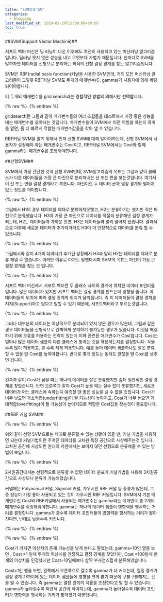 ```yaml
---
title: "SVM알고리즘"
categories: 
  - blogging
last_modified_at: 2020-01-29T15:00:00+09:00
toc: true
---
```


##SVM(Support Vector Machine)##

서포트 벡터 머신은 딥 러닝이 나온 이후에도 여전히 사용되고 있는 머신러닝 알고리즘입니다.
딥러닝 못지 않은 성능을 내고 무엇보다 가볍기 때문입니다.
한마디로 SVM을 말하자면 데이터를 선형으로 분리하는 최적의 선형 결정 경계를 찾는 알고리즘입니다.

SVM은 RBF(radial basis function)커널을 사용한 SVM인데,
거의 모든 머신러닝 알고리즘이 그렇듯 RBF커널 SVM도 두개의 매개변수(C, gamma)가 사용자에 의해
세팅 되어야합니다.

이 두개의 매개변수를 grid search라는 경험적인 방법의 의해서만 선택합니다.

{% raw %} <img src="https://qkrdbstn15.github.io/assets/img/GS.png" alt=""> {% endraw %}

gridsearch란 그림과 같이 매개변수들의 여러 조합들을 테스트해서 가장 좋은 성능을 내는
매개변수를 찾아내는 것입니다.
매개변수들이 SVM에서 어떤 역할을 하는지 의미를 알면,
좀 더 빠르게 적합한 매개변수값들을 찾아 낼 수 있습니다.

RBF커널 SVM을 알기 위해서 먼저 선형 SVM에 대해 알아야하는데,
선형 SVM에서 사용자가 설정해야 하는 매개변수는 Cost이고, RBF커널 SVM에서는 Cost와 함께 gamma라는 매개변수를
조정해야합니다.

##선형SVM##

SVM에서 가장 간단한 것이 선형 SVM인데,
SVM알고리즘의 목표는 그림과 같이 클래스가 다른 데이터들을 가장 큰 마진으로 분리해내는 선 또는 면을
찾는것입니다. 여기서 이 선 또는 면을 결정 경계라고 부릅니다.
마진이란 두 데이터 군과 결정 경계와 떨어져있는 정도를 의미합니다.

{% raw %} <img src="https://qkrdbstn15.github.io/assets/img/LS.png" alt=""> {% endraw %}

그림에서 H1의 경우 데이터를 제대로 분류하지못햇고,
H2는 분류하기는 했지만 작은 마진으로 분류했습니다.
H3이 가장 큰 마진으로 데이터를 적절히 분류해낸 결정 경계가 되는데,
H2는 데이터들과 가까운 반면, H3은 데이터들과 멀리 떨어져 있습니다.
결과적으로 이후에 새로운 데이터가 추가되더라도 H3이 더 안정적으로 데이터를 분류 할 수 있습니다.

{% raw %} <img src="https://qkrdbstn15.github.io/assets/img/LS2.png" alt=""> {% endraw %}

그림에서와 같이 4개의 데이터가 추가된 상황에서 H3과 달리 H2는 데이터를
제대로 분류 해낼 수 없습니다.
이러한 이유로 아까도 말햇다시피 SVM의 목표는 마진이 가장 큰 결정 경계를 찾는 것 입니다.

{% raw %} <img src="https://qkrdbstn15.github.io/assets/img/M.png" alt=""> {% endraw %}

서포트 벡터 머신에서 서포트 벡터란 두 클래스 사이의 경계에 위치한 데이터 포인터들입니다.
많은 데이터가 있지만 서포트 벡터는 결정 경계를 만드는데 영향을 줍니다.
이 데이터들의 위치에 따라 결정 경계의 위치가 달리집니다.
즉 이 데이터들이 결정 경계를 지지(Support)하고 있다고 말할 수 있기 때문에,
서포트벡터라고 부르는것입니다.

{% raw %} <img src="https://qkrdbstn15.github.io/assets/img/O.png" alt=""> {% endraw %}

그러나 대부분의 데이터는 이상적으로 분리되어 있지 않은 경우가 많은데,
그림과 같은 경우 데이터들을 선형적으로 완벽하게 분리하기 불가능한 경우가 있습니다.
이것을 해결하기 위해 오류를 허용하는 전략이 있는데 이와 관련된 매개변수가 Cost입니다.
Cost는 얼마나 많은 데이터 샘플이 다른 클래스에 놓이는 것을 허용하는지를 결정합니다.
작을 수록 많이 허용하고, 클 수록 적게 허용합니다.
예를 들어 데이터 샘플하나도 잘못 분류할 수 없을 땐 Cost를 높여야합니다.
반대로 몇개 정도는 놓쳐도 괜찮을 땐 Cost를 낮추면 됩니다.

{% raw %} <img src="https://qkrdbstn15.github.io/assets/img/Cost.png" alt=""> {% endraw %}

왼쪽과 같이 Cost가 낮을 때는 하나의 데이터를 잘못 분류했지만 좀더 일반적인 결정 경계를 찾았습니다.
반면 오른쪽과 같이 Cost가 높을 때는 실수 없이 분류했지만, 
새로운 데이터가 어느 클래스에 속하는지 예측할 땐 좋은 성능을 낼 수 없을 것입니다.
Cost가 너무 낮으면 과소적합(underfitting)이 될 가능성이 높아지고,
Cost가 너무 높으면 과대적합(overfitting)이 될 가능성이 높아지므로 적합한 Cost값을 찾는것이 중요합니다.

##RBF 커널 SVM##

{% raw %} <img src="https://qkrdbstn15.github.io/assets/img/RBF.png" alt=""> {% endraw %}

위와 같이 선형 SVM으로는 제대로 분류할 수 없는 상황이 있을 땐,
커널 기법을 사용하면 되는데
커널기법이란 주어진 데이터를 고차원 특징 공간으로 사상해주는것 입니다.
고차원 공간에 사상되면 원래의 차원에서는 보이지 않던 선형으로 분류해줄 수 있는 방법이 보입니다.


{% raw %} <img src="https://qkrdbstn15.github.io/assets/img/kernel.png" alt=""> {% endraw %}

2차원공간에서는 선형적으로 분류할 수 없던 데이터 분포가 커널기법을 사용해 3차원공간으로 사상되니
분류가 가능해졌습니다.

커널에는 Polynomial 커널, Sigmoid 커널, 가우시안 RBF 커널 등 종류가 많은데,
그 중 성능이 가장 좋아 사용되고 있는 것이 가우시안 RBF 커널입니다.
SVM에서 기본 매개변수인 Cost와 RBF커널에서 사용되는 매개변수는 gamma라는 매개변수
총 2개의 매개변수를 설정해줘야합니다.
gamma는 하나의 데이터 샘플이 영향력을 행사하는 거리를 결정합니다.
gamma가 클수록 데이터 포인터들이 영향력을 행사하는 거리가 짧아진다면,
반대로 낮을수록 커집니다.

{% raw %} <img src="https://qkrdbstn15.github.io/assets/img/g.png" alt=""> {% endraw %}


{% raw %} <img src="https://qkrdbstn15.github.io/assets/img/cg.png" alt=""> {% endraw %}

Cost가 커지면 이상치의 존재 가능성을 낮게 본다고 말했는데,
gamma=10인 열을 보면 ,
Cost =1 일때 두개의 이상치를 인정하고 결정 경계를 찾았지만,
Cost =100일때 한개의 이상치를 인정했지만 Cost=10일때보다 살짝 부자연스럽게 분류해냈습니다.


Cost=1인 행을 보면,
왼쪽에서 오른쪽으로 갈수록 gamma가 더 커지는데,
결정 경계가 결정 경계 가까이에 있는 데이터 샘플들에 영향을 크게 받기 때문에 
구불구불해지는 것을 알 수 있습니다.
즉 gamma는 결정 경계의 곡률을 조정한다고 말 할 수 있습니다.
gamma가 높아질수록 파란색 공간이 작아지는데,
gamma가 높아질수록 데이터 포인터가 영향력을 행사하는 거리가 짧아졌기 때문입니다.





 




